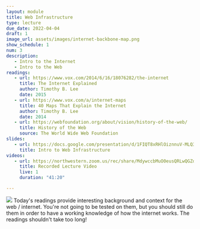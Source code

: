 ```yaml
---
layout: module
title: Web Infrastructure
type: lecture
due_date: 2022-04-04
draft: 1
image_url: assets/images/internet-backbone-map.png
show_schedule: 1
num: 3
description: 
   - Intro to the Internet
   - Intro to the Web
readings:
   - url: https://www.vox.com/2014/6/16/18076282/the-internet
     title: The Internet Explained
     author: Timothy B. Lee
     date: 2015
   - url: https://www.vox.com/a/internet-maps
     title: 40 Maps That Explain the Internet
     author: Timothy B. Lee
     date: 2014
   - url: https://webfoundation.org/about/vision/history-of-the-web/
     title: History of the Web
     source: The World Wide Web Foundation
slides:
   - url: https://docs.google.com/presentation/d/1FIQT8xRHlOiznnuV-MLQ3I2Yrmdk5kXnK0txJdKWQKY/edit?usp=sharing
     title: Intro to Web Infrastructure
videos: 
   - url: https://northwestern.zoom.us/rec/share/MdywccbMuO0eusQRLwQGZdXy3MtbnqGRIsH5Qh12H7Yx8jaHfj0YWJO9qqyo6lUi.t0uMqfGP5ETVl2Ir?startTime=1617656325000
     title: Recorded Lecture Video
     live: 1
     duration: "41:20"

---
```

<img class="module-image" src="/spring2022/assets/images/internet-backbone-map.png" /> Today's readings provide interesting background and context for the web / internet. You're not going to be tested on them, but you should still do them in order to have a working knowledge of how the internet works. The readings shouldn't take too long!

